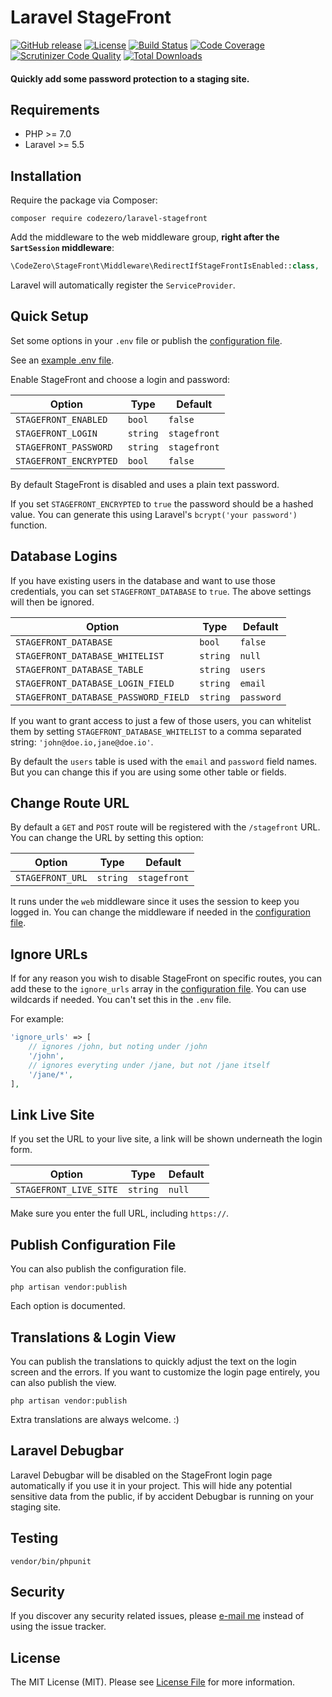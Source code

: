 # Laravel StageFront

[![GitHub release](https://img.shields.io/github/release/codezero-be/laravel-stagefront.svg)]()
[![License](https://img.shields.io/packagist/l/codezero/laravel-stagefront.svg)]()
[![Build Status](https://scrutinizer-ci.com/g/codezero-be/laravel-stagefront/badges/build.png?b=master)](https://scrutinizer-ci.com/g/codezero-be/laravel-stagefront/build-status/master)
[![Code Coverage](https://scrutinizer-ci.com/g/codezero-be/laravel-stagefront/badges/coverage.png?b=master)](https://scrutinizer-ci.com/g/codezero-be/laravel-stagefront/?branch=master)
[![Scrutinizer Code Quality](https://scrutinizer-ci.com/g/codezero-be/laravel-stagefront/badges/quality-score.png?b=master)](https://scrutinizer-ci.com/g/codezero-be/laravel-stagefront/?branch=master)
[![Total Downloads](https://img.shields.io/packagist/dt/codezero/laravel-stagefront.svg)](https://packagist.org/packages/codezero/laravel-stagefront)

#### Quickly add some password protection to a staging site.

## Requirements

-   PHP >= 7.0
-   Laravel >= 5.5

## Installation

Require the package via Composer:

```
composer require codezero/laravel-stagefront
```

Add the middleware to the web middleware group, **right after the `SartSession` middleware**:

```php
\CodeZero\StageFront\Middleware\RedirectIfStageFrontIsEnabled::class,
```

Laravel will automatically register the `ServiceProvider`.

## Quick Setup

Set some options in your `.env` file or publish the [configuration file](#publish-configuration-file).

See an [example .env file](.env.example).

Enable StageFront and choose a login and password:

| Option                 | Type     | Default      |
| ---------------------- | -------- | ------------ |
| `STAGEFRONT_ENABLED`   | `bool`   | `false`      |
| `STAGEFRONT_LOGIN`     | `string` | `stagefront` |
| `STAGEFRONT_PASSWORD`  | `string` | `stagefront` |
| `STAGEFRONT_ENCRYPTED` | `bool`   | `false`      |

By default StageFront is disabled and uses a plain text password.

If you set `STAGEFRONT_ENCRYPTED` to `true` the password should be a hashed value.
You can generate this using Laravel's `bcrypt('your password')` function.

## Database Logins

If you have existing users in the database and want to use those credentials, you can set `STAGEFRONT_DATABASE` to `true`. The above settings will then be ignored.

| Option                               | Type     | Default    |
| ------------------------------------ | -------- | ---------- |
| `STAGEFRONT_DATABASE`                | `bool`   | `false`    |
| `STAGEFRONT_DATABASE_WHITELIST`      | `string` | `null`     |
| `STAGEFRONT_DATABASE_TABLE`          | `string` | `users`    |
| `STAGEFRONT_DATABASE_LOGIN_FIELD`    | `string` | `email`    |
| `STAGEFRONT_DATABASE_PASSWORD_FIELD` | `string` | `password` |

If you want to grant access to just a few of those users, you can whitelist them by setting `STAGEFRONT_DATABASE_WHITELIST` to a comma separated string: `'john@doe.io,jane@doe.io'`.

By default the `users` table is used with the `email` and `password` field names. But you can change this if you are using some other table or fields.

## Change Route URL

By default a `GET` and `POST` route will be registered with the `/stagefront` URL.
You can change the URL by setting this option:

| Option           | Type     | Default      |
| ---------------- | -------- | ------------ |
| `STAGEFRONT_URL` | `string` | `stagefront` |

It runs under the `web` middleware since it uses the session to keep you logged in. You can change the middleware if needed in the [configuration file](#publish-configuration-file).

## Ignore URLs

If for any reason you wish to disable StageFront on specific routes, you can add these to the `ignore_urls` array in the [configuration file](#publish-configuration-file). You can use wildcards if needed. You can't set this in the `.env` file.

For example:

```php
'ignore_urls' => [
    // ignores /john, but noting under /john
    '/john',
    // ignores everyting under /jane, but not /jane itself
    '/jane/*',
],
```

## Link Live Site

If you set the URL to your live site, a link will be shown underneath the login form.

| Option                 | Type     | Default |
| ---------------------- | -------- | ------- |
| `STAGEFRONT_LIVE_SITE` | `string` | `null`  |

Make sure you enter the full URL, including `https://`.

## Publish Configuration File

You can also publish the configuration file.

```
php artisan vendor:publish
```

Each option is documented.

## Translations & Login View

You can publish the translations to quickly adjust the text on the login screen and the errors. If you want to customize the login page entirely, you can also publish the view.

```
php artisan vendor:publish
```

Extra translations are always welcome. :)

## Laravel Debugbar

Laravel Debugbar will be disabled on the StageFront login page automatically if you use it in your project. This will hide any potential sensitive data from the public, if by accident Debugbar is running on your staging site.

## Testing

```
vendor/bin/phpunit
```

## Security

If you discover any security related issues, please [e-mail me](mailto:ivan@codezero.be) instead of using the issue tracker.

## License

The MIT License (MIT). Please see [License File](LICENSE.md) for more information.
